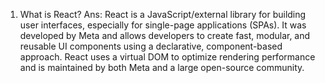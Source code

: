 01. What is React?
Ans: React is a JavaScript/external library for building user interfaces, especially for single-page applications (SPAs). It was developed by Meta and allows developers to create fast, modular, and reusable UI components using a declarative, component-based approach. React uses a virtual DOM to optimize rendering performance and is maintained by both Meta and a large open-source community.